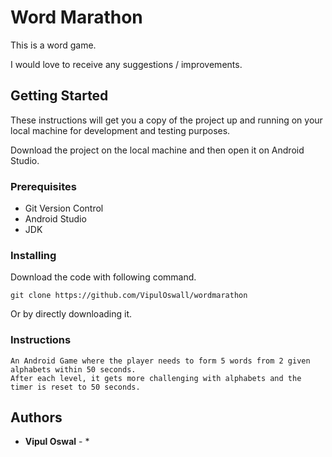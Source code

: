 # Word Marathon

 This is a word game.
 
 I would love to receive any suggestions / improvements.
 
## Getting Started

  These instructions will get you a copy of the project up and running on your local machine for development and testing purposes.

  Download the project on the local machine and then open it on Android Studio.
  
### Prerequisites

  - Git Version Control
  - Android Studio
  - JDK
  
### Installing

  Download the code with following command.
  
  ```
  git clone https://github.com/VipulOswall/wordmarathon
  ```
  Or by directly downloading it.

### Instructions

    An Android Game where the player needs to form 5 words from 2 given alphabets within 50 seconds.
    After each level, it gets more challenging with alphabets and the timer is reset to 50 seconds.
 
## Authors

* **Vipul Oswal** - *
